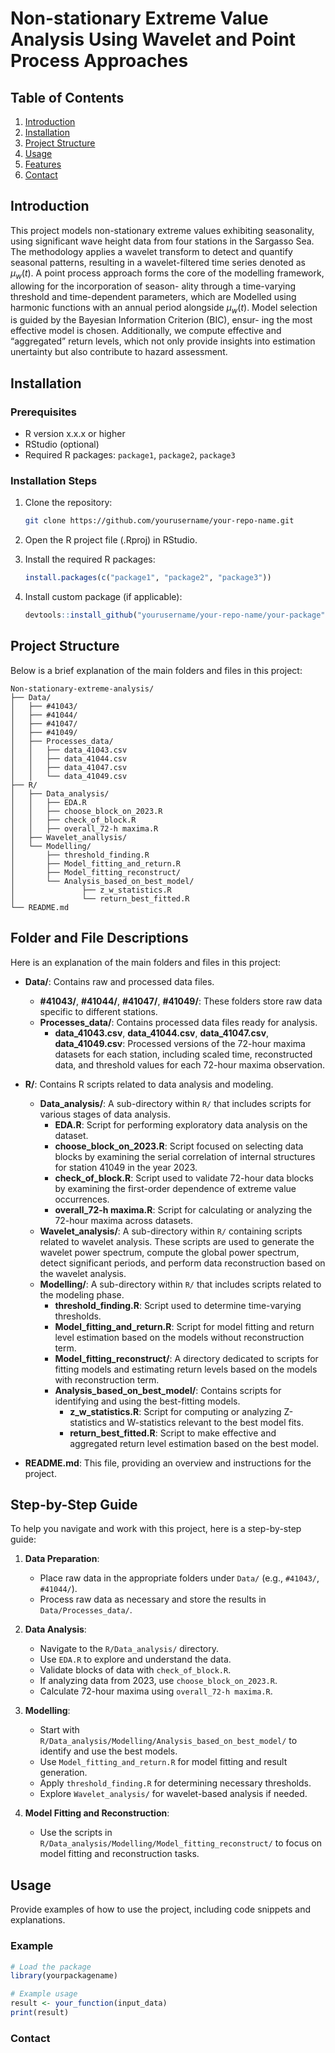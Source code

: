 # Non-stationary Extreme Value Analysis Using Wavelet and Point Process Approaches


## Table of Contents

1. [Introduction](#introduction)
2. [Installation](#installation)
3. [Project Structure](#project-structure)
4. [Usage](#usage)
5. [Features](#features)
6. [Contact](#contact)

## Introduction

This project models non-stationary extreme values exhibiting seasonality, using significant wave height data from four stations in the Sargasso Sea. The methodology applies a wavelet transform to detect and quantify seasonal patterns, resulting in a wavelet-filtered time series denoted as $\mu_w(t)$. A point process approach forms the core of the modelling framework, allowing for the incorporation of season- ality through a time-varying threshold and time-dependent parameters, which are Modelled using harmonic functions with an annual period alongside $\mu_w(t)$. Model selection is guided by the Bayesian Information Criterion (BIC), ensur- ing the most effective model is chosen. Additionally, we compute effective and “aggregated” return levels, which not only provide insights into estimation unertainty but also contribute to hazard assessment. 

## Installation

### Prerequisites

- R version x.x.x or higher
- RStudio (optional)
- Required R packages: `package1`, `package2`, `package3`

### Installation Steps

1. Clone the repository:

    ```bash
    git clone https://github.com/yourusername/your-repo-name.git
    ```

2. Open the R project file (.Rproj) in RStudio.

3. Install the required R packages:

    ```R
    install.packages(c("package1", "package2", "package3"))
    ```

4. Install custom package (if applicable):

    ```R
    devtools::install_github("yourusername/your-repo-name/your-package")
    ```

## Project Structure

Below is a brief explanation of the main folders and files in this project:

```plaintext
Non-stationary-extreme-analysis/
├── Data/
│   ├── #41043/
│   ├── #41044/
│   ├── #41047/
│   ├── #41049/
│   ├── Processes_data/
│   │   ├── data_41043.csv
│   │   ├── data_41044.csv
│   │   ├── data_41047.csv
│   │   └── data_41049.csv
├── R/
│   ├── Data_analysis/
│   │   ├── EDA.R
│   │   ├── choose_block_on_2023.R
│   │   ├── check_of_block.R
│   │   ├── overall_72-h maxima.R
│   ├── Wavelet_anallysis/
│   └── Modelling/
│       ├── threshold_finding.R
│       ├── Model_fitting_and_return.R
│       ├── Model_fitting_reconstruct/
│       └── Analysis_based_on_best_model/
│               ├── z_w_statistics.R
│               └── return_best_fitted.R
└── README.md
```
## Folder and File Descriptions

Here is an explanation of the main folders and files in this project:

- **Data/**: Contains raw and processed data files.
  - **#41043/**, **#41044/**, **#41047/**, **#41049/**: These folders store raw data specific to different stations.
  - **Processes_data/**: Contains processed data files ready for analysis.
    - **data_41043.csv**, **data_41044.csv**, **data_41047.csv**, **data_41049.csv**: Processed versions of the 72-hour maxima datasets for each station, including scaled time, reconstructed data, and threshold values for each 72-hour maxima observation.

- **R/**: Contains R scripts related to data analysis and modeling.
  - **Data_analysis/**: A sub-directory within `R/` that includes scripts for various stages of data analysis.
    - **EDA.R**: Script for performing exploratory data analysis on the dataset.
    - **choose_block_on_2023.R**: Script focused on selecting data blocks by examining the serial correlation of internal structures for station 41049 in the year 2023. 
    - **check_of_block.R**: Script used to validate 72-hour data blocks by examining the first-order dependence of extreme value occurrences.
    - **overall_72-h maxima.R**: Script for calculating or analyzing the 72-hour maxima across datasets.
  - **Wavelet_analysis/**: A sub-directory within `R/` containing scripts related to wavelet analysis. These scripts are used to generate the wavelet power spectrum, compute the global power spectrum, detect significant periods, and perform data reconstruction based on the wavelet analysis.
  - **Modelling/**: A sub-directory within `R/` that includes scripts related to the modeling phase.
    - **threshold_finding.R**: Script used to determine time-varying thresholds.
    - **Model_fitting_and_return.R**: Script for model fitting and return level estimation based on the models without reconstruction term. 
    - **Model_fitting_reconstruct/**: A directory dedicated to scripts for fitting models and estimating return levels based on the models with reconstruction term. 
    - **Analysis_based_on_best_model/**: Contains scripts for identifying and using the best-fitting models.
      - **z_w_statistics.R**: Script for computing or analyzing Z-statistics and W-statistics relevant to the best model fits.
      - **return_best_fitted.R**: Script to make effective and aggregated return level estimation based on the best model.

- **README.md**: This file, providing an overview and instructions for the project.

## Step-by-Step Guide

To help you navigate and work with this project, here is a step-by-step guide:

1. **Data Preparation**:
   - Place raw data in the appropriate folders under `Data/` (e.g., `#41043/`, `#41044/`).
   - Process raw data as necessary and store the results in `Data/Processes_data/`.

2. **Data Analysis**:
   - Navigate to the `R/Data_analysis/` directory.
   - Use `EDA.R` to explore and understand the data.
   - Validate blocks of data with `check_of_block.R`.
   - If analyzing data from 2023, use `choose_block_on_2023.R`.
   - Calculate 72-hour maxima using `overall_72-h maxima.R`.

3. **Modelling**:
   - Start with `R/Data_analysis/Modelling/Analysis_based_on_best_model/` to identify and use the best models.
   - Use `Model_fitting_and_return.R` for model fitting and result generation.
   - Apply `threshold_finding.R` for determining necessary thresholds.
   - Explore `Wavelet_analysis/` for wavelet-based analysis if needed.

4. **Model Fitting and Reconstruction**:
   - Use the scripts in `R/Data_analysis/Modelling/Model_fitting_reconstruct/` to focus on model fitting and reconstruction tasks.





## Usage

Provide examples of how to use the project, including code snippets and explanations.

### Example

```R
# Load the package
library(yourpackagename)

# Example usage
result <- your_function(input_data)
print(result)
```

### Contact






